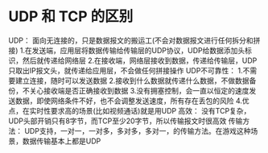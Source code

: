 # UDP 和 TCP 的区别
UDP： 面向无连接的，只是数据报文的搬运工(不会对数据报文进行任何拆分和拼接)
  1.在发送端，应用层将数据传输给传输层的UDP协议，UDP给数据添加头标识，然后就传递给网络层
  2.在接收端，网络层接收到数据，传递给传输层，UDP只取出IP报文头，就传递给应用层，不会做任何拼接操作
UDP不可靠性：
  1.不需要建立连接，随时可以发送数据
  2.接收到什么数据就传递什么数据，不做数据备份，不关心接收端是否正确接收到数据
  3.没有拥塞控制，会一直以恒定的速度发送数据，即使网络条件不好，也不会调整发送速度，所有存在丢包的风险
  4.优点，在实时性要求高的场景(比如视频通话)就是用UDP
高效：
  没有TCP复杂，UDP头部开销只有8字节，而TCP至少20字节，所以传输报文时很高效
传输方法：
  UDP支持，一对一，一对多，多对多，多对一，的传输方法。在游戏这种场景，数据传输基本上都是UDP